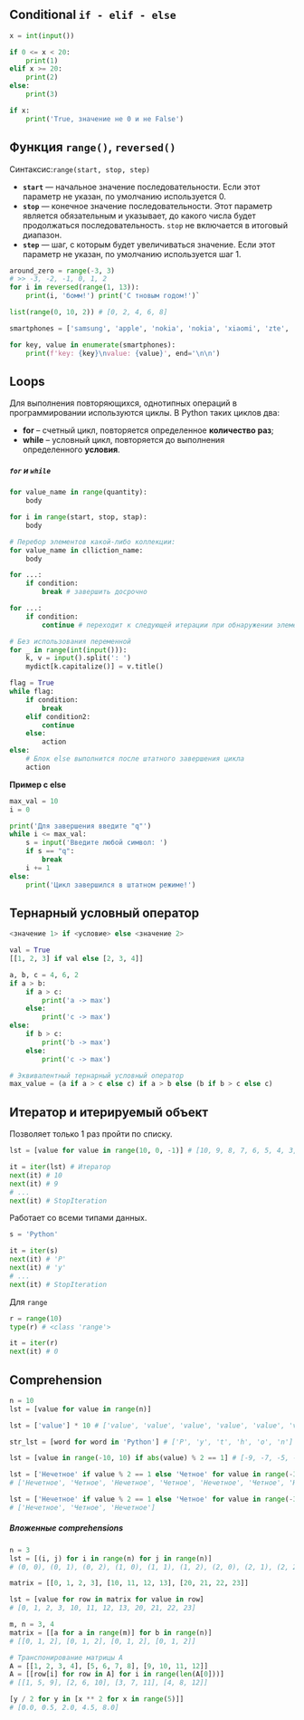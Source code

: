 ##  Сonditional `if - elif - else`

```python
x = int(input())

if 0 <= x < 20:
	print(1)
elif x >= 20:
	print(2)
else:
	print(3)

if x:
	print('True, значение не 0 и не False')
```
##  Функция `range()`, `reversed()`
Синтаксис:`range(start, stop, step)`
- **`start`** — начальное значение последовательности. Если этот параметр не указан, по умолчанию используется 0.
- **`stop`** — конечное значение последовательности. Этот параметр является обязательным и указывает, до какого числа будет продолжаться последовательность. `stop` не включается в итоговый диапазон.
- **`step`** — шаг, с которым будет увеличиваться значение. Если этот параметр не указан, по умолчанию используется шаг 1.
```python
around_zero = range(-3, 3)
# >> -3, -2, -1, 0, 1, 2 
for i in reversed(range(1, 13)):     
	print(i, 'бомм!') print('С тновым годом!')`

list(range(0, 10, 2)) # [0, 2, 4, 6, 8]

smartphones = ['samsung', 'apple', 'nokia', 'nokia', 'xiaomi', 'zte', 'redmi', 'samsung', 'apple']

for key, value in enumerate(smartphones):
	print(f'key: {key}\nvalue: {value}', end='\n\n')
```
## Loops
Для выполнения повторяющихся, однотипных операций в программировании используются циклы. В Python таких циклов два:
- **for** – счетный цикл, повторяется определенное **количество раз**;
- **while** – условный цикл, повторяется до выполнения определенного **условия**.
##### `for` и `while`
```python
for value_name in range(quantity):
	body

for i in range(start, stop, stap):
	body

# Перебор элементов какой-либо коллекции:
for value_name in clliction_name:
	body

for ...:
	if condition:
		break # завершить досрочно

for ...:
	if condition:
		continue # переходит к следующей итерации при обнаружении элемента

# Без использования переменной
for _ in range(int(input())):
	k, v = input().split(': ')
	mydict[k.capitalize()] = v.title()

flag = True
while flag:
	if condition:
		break
	elif condition2:
		continue
	else:
		action
else:
	# Блок else выполнится после штатного завершения цикла
	action
```

**Пример с else**
```python
max_val = 10
i = 0

print('Для завершения введите "q"')
while i <= max_val:
	s = input('Введите любой символ: ')
	if s == "q":
		break
	i += 1
else:
	print('Цикл завершился в штатном режиме!')
```

## Тернарный условный оператор
```python
<значение 1> if <условие> else <значение 2>

val = True
[[1, 2, 3] if val else [2, 3, 4]]

a, b, c = 4, 6, 2
if a > b:
	if a > c:
		print('a -> max')
	else:
		print('c -> max')
else:
	if b > c:
		print('b -> max')
	else:
		print('c -> max')

# Эквивалентный тернарный условный оператор
max_value = (a if a > c else c) if a > b else (b if b > c else c)
```

## Итератор и итерируемый объект

Позволяет только 1 раз пройти по списку. 
```python
lst = [value for value in range(10, 0, -1)] # [10, 9, 8, 7, 6, 5, 4, 3, 2, 1]

it = iter(lst) # Итератор
next(it) # 10
next(it) # 9
# ...
next(it) # StopIteration
```
Работает со всеми типами данных.
```python
s = 'Python'

it = iter(s)
next(it) # 'P'
next(it) # 'y'
# ...
next(it) # StopIteration
```
Для `range`
```python
r = range(10)
type(r) # <class 'range'>

it = iter(r)
next(it) # 0
```

## Comprehension

```python
n = 10
lst = [value for value in range(n)]

lst = ['value'] * 10 # ['value', 'value', 'value', 'value', 'value', 'value', 'value', 'value', 'value', 'value']

str_lst = [word for word in 'Python'] # ['P', 'y', 't', 'h', 'o', 'n']

lst = [value in range(-10, 10) if abs(value) % 2 == 1] # [-9, -7, -5, -3, -1, 1, 3, 5, 7, 9]

lst = ['Нечетное' if value % 2 == 1 else 'Четное' for value in range(-3, 4)] 
# ['Нечетное', 'Четное', 'Нечетное', 'Четное', 'Нечетное', 'Четное', 'Нечетное']

lst = ['Нечетное' if value % 2 == 1 else 'Четное' for value in range(-3, 4) if value > 0]
# ['Нечетное', 'Четное', 'Нечетное']
```
##### Вложенные comprehensions
```python
n = 3
lst = [(i, j) for i in range(n) for j in range(n)]
# (0, 0), (0, 1), (0, 2), (1, 0), (1, 1), (1, 2), (2, 0), (2, 1), (2, 2)]

matrix = [[0, 1, 2, 3], [10, 11, 12, 13], [20, 21, 22, 23]]

lst = [value for row in matrix for value in row]
# [0, 1, 2, 3, 10, 11, 12, 13, 20, 21, 22, 23]

m, n = 3, 4
matrix = [[a for a in range(m)] for b in range(n)]
# [[0, 1, 2], [0, 1, 2], [0, 1, 2], [0, 1, 2]]

# Транспонирование матрицы A
A = [[1, 2, 3, 4], [5, 6, 7, 8], [9, 10, 11, 12]]
A = [[row[i] for row in A] for i in range(len(A[0]))]
# [[1, 5, 9], [2, 6, 10], [3, 7, 11], [4, 8, 12]]

[y / 2 for y in [x ** 2 for x in range(5)]]
# [0.0, 0.5, 2.0, 4.5, 8.0]
```
